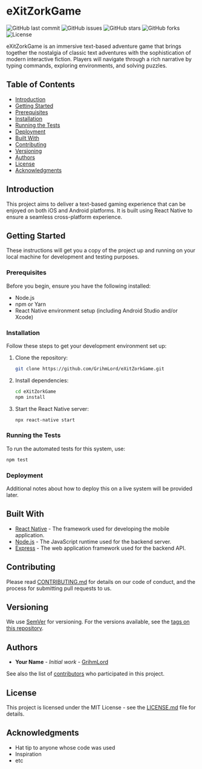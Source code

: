 # eXitZorkGame

![GitHub last commit](https://img.shields.io/github/last-commit/GrihmLord/eXitZorkGame)
![GitHub issues](https://img.shields.io/github/issues/GrihmLord/eXitZorkGame)
![GitHub stars](https://img.shields.io/github/stars/GrihmLord/eXitZorkGame)
![GitHub forks](https://img.shields.io/github/forks/GrihmLord/eXitZorkGame)
![License](https://img.shields.io/github/license/GrihmLord/eXitZorkGame)

eXitZorkGame is an immersive text-based adventure game that brings together the nostalgia of classic text adventures with the sophistication of modern interactive fiction. Players will navigate through a rich narrative by typing commands, exploring environments, and solving puzzles.

## Table of Contents

- [Introduction](#introduction)
- [Getting Started](#getting-started)
- [Prerequisites](#prerequisites)
- [Installation](#installation)
- [Running the Tests](#running-the-tests)
- [Deployment](#deployment)
- [Built With](#built-with)
- [Contributing](#contributing)
- [Versioning](#versioning)
- [Authors](#authors)
- [License](#license)
- [Acknowledgments](#acknowledgments)

## Introduction

This project aims to deliver a text-based gaming experience that can be enjoyed on both iOS and Android platforms. It is built using React Native to ensure a seamless cross-platform experience.

## Getting Started

These instructions will get you a copy of the project up and running on your local machine for development and testing purposes.

### Prerequisites

Before you begin, ensure you have the following installed:

- Node.js
- npm or Yarn
- React Native environment setup (including Android Studio and/or Xcode)

### Installation

Follow these steps to get your development environment set up:

1. Clone the repository:

   ```bash
   git clone https://github.com/GrihmLord/eXitZorkGame.git
   ```

2. Install dependencies:

   ```bash
   cd eXitZorkGame
   npm install
   ```

3. Start the React Native server:

   ```bash
   npx react-native start
   ```

### Running the Tests

To run the automated tests for this system, use:

```bash
npm test
```

### Deployment

Additional notes about how to deploy this on a live system will be provided later.

## Built With

- [React Native](https://reactnative.dev/) - The framework used for developing the mobile application.
- [Node.js](https://nodejs.org/) - The JavaScript runtime used for the backend server.
- [Express](https://expressjs.com/) - The web application framework used for the backend API.

## Contributing

Please read [CONTRIBUTING.md](https://github.com/GrihmLord/eXitZorkGame/CONTRIBUTING.md) for details on our code of conduct, and the process for submitting pull requests to us.

## Versioning

We use [SemVer](http://semver.org/) for versioning. For the versions available, see the [tags on this repository](https://github.com/GrihmLord/eXitZorkGame/tags).

## Authors

- **Your Name** - *Initial work* - [GrihmLord](https://github.com/GrihmLord)

See also the list of [contributors](https://github.com/GrihmLord/eXitZorkGame/contributors) who participated in this project.

## License

This project is licensed under the MIT License - see the [LICENSE.md](LICENSE.md) file for details.

## Acknowledgments

- Hat tip to anyone whose code was used
- Inspiration
- etc
